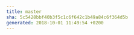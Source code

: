 ```yaml
---
title: master
sha: 5c5428bbf40b3f5c1c6f642c1b49a84c6f364d5b
generated: 2018-10-01 11:49:54 +0200
---
```

